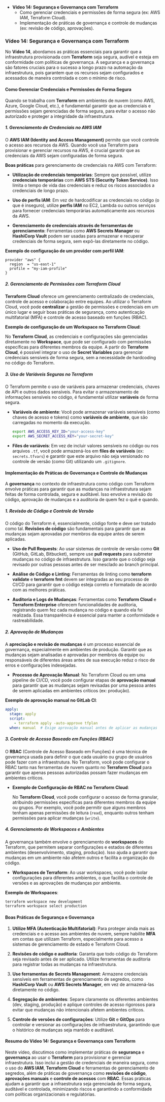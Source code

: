 - **Vídeo 14: Segurança e Governança com Terraform**
  - Como gerenciar credenciais e permissões de forma segura (ex: AWS IAM, Terraform Cloud).
  - Implementação de práticas de governança e controle de mudanças (ex: revisão de código, aprovações).

### **Vídeo 14: Segurança e Governança com Terraform**

No **Vídeo 14**, abordamos as práticas essenciais para garantir que a infraestrutura provisionada com **Terraform** seja segura, audível e esteja em conformidade com políticas de governança. A segurança e a governança são fatores cruciais para o sucesso a longo prazo na automação da infraestrutura, pois garantem que os recursos sejam configurados e acessados de maneira controlada e com o mínimo de risco.

#### **Como Gerenciar Credenciais e Permissões de Forma Segura**

Quando se trabalha com **Terraform** em ambientes de nuvem (como AWS, Azure, Google Cloud, etc.), é fundamental garantir que as credenciais e permissões sejam gerenciadas de forma segura, para evitar o acesso não autorizado e proteger a integridade da infraestrutura.

##### **1. Gerenciamento de Credenciais no AWS IAM**

O **AWS IAM (Identity and Access Management)** permite que você controle o acesso aos recursos da AWS. Quando você usa Terraform para provisionar e gerenciar recursos na AWS, é crucial garantir que as credenciais da AWS sejam configuradas de forma segura.

**Boas práticas** para gerenciamento de credenciais na AWS com Terraform:
   
- **Utilização de credenciais temporárias**: Sempre que possível, utilize **credenciais temporárias** com **AWS STS (Security Token Service)**. Isso limita o tempo de vida das credenciais e reduz os riscos associados a credenciais de longo prazo.
  
- **Uso de perfis IAM**: Em vez de hardcodificar as credenciais no código (o que é inseguro), utilize **perfis IAM** no EC2, Lambda ou outros serviços para fornecer credenciais temporárias automaticamente aos recursos da AWS.

- **Gerenciamento de credenciais através de ferramentas de gerenciamento**: Ferramentas como **AWS Secrets Manager** ou **HashiCorp Vault** podem ser usadas para armazenar e recuperar credenciais de forma segura, sem expô-las diretamente no código.

**Exemplo de configuração de um provider com perfil IAM**:

```hcl
provider "aws" {
  region  = "us-east-1"
  profile = "my-iam-profile"
}
```

##### **2. Gerenciamento de Permissões com Terraform Cloud**

**Terraform Cloud** oferece um gerenciamento centralizado de credenciais, controle de acesso e colaboração entre equipes. Ao utilizar o Terraform Cloud, você pode **centralizar** a gestão de permissões e credenciais em um único lugar e seguir boas práticas de segurança, como autenticação multifatorial (MFA) e controle de acesso baseado em funções (RBAC).

**Exemplo de configuração de um Workspace no Terraform Cloud**:

No **Terraform Cloud**, as credenciais e configurações são gerenciadas diretamente no **Workspace**, que pode ser configurado com permissões específicas para diferentes membros da equipe. A partir do **Terraform Cloud**, é possível integrar o uso de **Secret Variables** para gerenciar credenciais sensíveis de forma segura, sem a necessidade de hardcoding no código do Terraform.

##### **3. Uso de Variáveis Seguras no Terraform**

O Terraform permite o uso de variáveis para armazenar credenciais, chaves de API e outros dados sensíveis. Para evitar o armazenamento de informações sensíveis no código, é fundamental utilizar **variáveis** de forma segura.

- **Variáveis de ambiente**: Você pode armazenar variáveis sensíveis (como chaves de acesso e tokens) como **variáveis de ambiente**, que são carregadas no momento da execução.

  ```bash
  export AWS_ACCESS_KEY_ID="your-access-key"
  export AWS_SECRET_ACCESS_KEY="your-secret-key"
  ```

- **Files de variáveis**: Em vez de incluir valores sensíveis no código ou nos arquivos `.tf`, você pode armazená-los em **files de variáveis** (ex: `secrets.tfvars`) e garantir que este arquivo não seja versionado no controle de versão (como Git) utilizando um `.gitignore`.

#### **Implementação de Práticas de Governança e Controle de Mudanças**

A **governança** no contexto de infraestrutura como código com Terraform envolve práticas para garantir que as mudanças na infraestrutura sejam feitas de forma controlada, segura e auditável. Isso envolve a revisão do código, aprovação de mudanças e a auditoria de quem fez o quê e quando.

##### **1. Revisão de Código e Controle de Versão**

O código do Terraform é, essencialmente, código fonte e deve ser tratado como tal. **Revisões de código** são fundamentais para garantir que as mudanças sejam aprovadas por membros da equipe antes de serem aplicadas.

- **Uso de Pull Requests**: Ao usar sistemas de controle de versão como **Git** (GitHub, GitLab, Bitbucket), sempre use **pull requests** para submeter mudanças no código de infraestrutura. Isso garante que o código seja revisado por outras pessoas antes de ser mesclado ao branch principal.

- **Análise de Código e Linting**: Ferramentas de linting como **terraform validate** e **terraform fmt** devem ser integradas ao seu processo de CI/CD para garantir que o código esteja correto e formatado de acordo com as melhores práticas.

- **Auditoria e Logs de Mudanças**: Ferramentas como **Terraform Cloud** e **Terraform Enterprise** oferecem funcionalidades de auditoria, registrando quem fez cada mudança no código e quando ela foi realizada. Essa transparência é essencial para manter a conformidade e rastreabilidade.

##### **2. Aprovação de Mudanças**

A **apreciação e revisão de mudanças** é um processo essencial de governança, especialmente em ambientes de produção. Garantir que as mudanças sejam analisadas e aprovadas por membros da equipe ou responsáveis de diferentes áreas antes de sua execução reduz o risco de erros e configurações indesejadas.

- **Processo de Aprovação Manual**: No Terraform Cloud ou em uma pipeline de CI/CD, você pode configurar etapas de **aprovação manual** para garantir que as mudanças sejam revisadas por uma pessoa antes de serem aplicadas em ambientes críticos (ex: produção).

**Exemplo de aprovação manual no GitLab CI**:

```yaml
apply:
  stage: apply
  script:
    - terraform apply -auto-approve tfplan
  when: manual  # Exige aprovação manual antes de aplicar as mudanças
```

##### **3. Controle de Acesso Baseado em Funções (RBAC)**

O **RBAC** (Controle de Acesso Baseado em Funções) é uma técnica de governança usada para definir o que cada usuário ou grupo de usuários pode fazer com a infraestrutura. No Terraform, você pode configurar o RBAC tanto nas ferramentas de nuvem quanto no **Terraform Cloud** para garantir que apenas pessoas autorizadas possam fazer mudanças em ambientes críticos.

- **Exemplo de Configuração de RBAC no Terraform Cloud**: 

  No **Terraform Cloud**, você pode configurar o acesso de forma granular, atribuindo permissões específicas para diferentes membros da equipe ou grupos. Por exemplo, você pode permitir que alguns membros tenham apenas permissões de leitura (`read`), enquanto outros tenham permissões para aplicar mudanças (`write`).

##### **4. Gerenciamento de Workspaces e Ambientes**

A governança também envolve o gerenciamento de **workspaces** do Terraform, que permitem separar configurações e estados de diferentes ambientes (desenvolvimento, staging, produção). Isso ajuda a garantir que mudanças em um ambiente não afetem outros e facilita a organização do código.

- **Workspaces de Terraform**: Ao usar workspaces, você pode isolar configurações para diferentes ambientes, o que facilita o controle de versões e as aprovações de mudanças por ambiente.

**Exemplo de Workspaces**:

```bash
terraform workspace new development
terraform workspace select production
```

#### **Boas Práticas de Segurança e Governança**

1. **Utilize MFA (Autenticação Multifatorial)**: Para proteger ainda mais as credenciais e o acesso aos ambientes de nuvem, sempre habilite **MFA** em contas que utilizam Terraform, especialmente para acesso a sistemas de gerenciamento de estado e Terraform Cloud.

2. **Revisões de código e auditoria**: Garanta que todo código do Terraform seja revisado antes de ser aplicado. Utilize ferramentas de auditoria para registrar todas as mudanças na infraestrutura.

3. **Use ferramentas de Secrets Management**: Armazene credenciais sensíveis em ferramentas de gerenciamento de segredos, como **HashiCorp Vault** ou **AWS Secrets Manager**, em vez de armazená-las diretamente no código.

4. **Segregação de ambientes**: Separe claramente os diferentes ambientes (dev, staging, produção) e aplique controles de acesso rigorosos para evitar que mudanças não intencionais afetem ambientes críticos.

5. **Controle de versões de configurações**: Utilize **Git** e **GitOps** para controlar e versionar as configurações de infraestrutura, garantindo que o histórico de mudanças seja mantido e auditável.

#### **Resumo do Vídeo 14: Segurança e Governança com Terraform**

Neste vídeo, discutimos como implementar práticas de **segurança** e **governança** ao usar o **Terraform** para provisionar e gerenciar infraestrutura. Isso inclui a gestão de credenciais de maneira segura, como o uso do **AWS IAM**, **Terraform Cloud** e ferramentas de gerenciamento de segredos, além de práticas de governança como **revisões de código**, **aprovações manuais** e **controle de acessos** com **RBAC**. Essas práticas ajudam a garantir que a infraestrutura seja gerenciada de forma segura, auditável e controlada, minimizando riscos e garantindo a conformidade com políticas organizacionais e regulatórias.